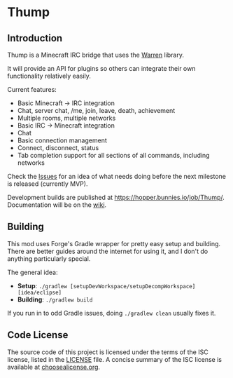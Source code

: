 # Thump

## Introduction
Thump is a Minecraft IRC bridge that uses the [Warren](https://github.com/voxelcarrot/Warren) library.

It will provide an API for plugins so others can integrate their own functionality relatively easily.

Current features:
* Basic Minecraft -> IRC integration
 * Chat, server chat, /me, join, leave, death, achievement
 * Multiple rooms, multiple networks
* Basic IRC -> Minecraft integration
 * Chat
* Basic connection management
 * Connect, disconnect, status
 * Tab completion support for all sections of all commands, including networks

Check the [Issues](https://github.com/voxelcarrot/Thump/issues) for an idea of what needs doing before the next milestone is released (currently MVP).

Development builds are published at https://hopper.bunnies.io/job/Thump/. Documentation will be on the [wiki](https://github.com/voxelcarrot/Thump/wiki).

## Building
This mod uses Forge's Gradle wrapper for pretty easy setup and building. There are better guides around the internet for using it, and I don't do anything particularly special.

The general idea:
* **Setup**: `./gradlew [setupDevWorkspace/setupDecompWorkspace] [idea/eclipse]`
* **Building**: `./gradlew build`

If you run in to odd Gradle issues, doing `./gradlew clean` usually fixes it.

## Code License
The source code of this project is licensed under the terms of the ISC license, listed in the [LICENSE](LICENSE.md) file. A concise summary of the ISC license is available at [choosealicense.org](http://choosealicense.com/licenses/isc/).
